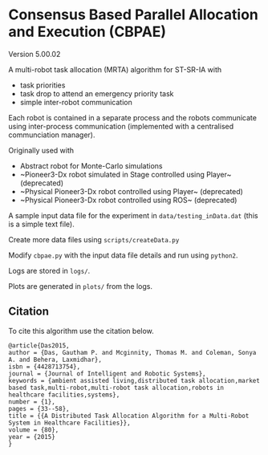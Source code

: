 # Consensus Based Parallel Allocation and Execution (CBPAE)

Version 5.00.02

A multi-robot task allocation (MRTA) algorithm for ST-SR-IA with
  * task priorities
  * task drop to attend an emergency priority task
  * simple inter-robot communication

Each robot is contained in a separate process and the robots communicate using inter-process communication (implemented with a centralised communciation manager).

Originally used with 
  * Abstract robot for Monte-Carlo simulations
  * ~Pioneer3-Dx robot simulated in Stage controlled using Player~ (deprecated)
  * ~Physical Pioneer3-Dx robot controlled using Player~ (deprecated) 
  * ~Physical Pioneer3-Dx robot controlled using ROS~ (deprecated)

A sample input data file for the experiment in `data/testing_inData.dat` (this is a simple text file).

Create more data files using `scripts/createData.py`

Modify `cbpae.py` with the input data file details and run using `python2`.

Logs are stored in `logs/`.

Plots are generated in `plots/` from the logs.

## Citation

To cite this algorithm use the citation below.
```
@article{Das2015,
author = {Das, Gautham P. and Mcginnity, Thomas M. and Coleman, Sonya A. and Behera, Laxmidhar},
isbn = {4428713754},
journal = {Journal of Intelligent and Robotic Systems},
keywords = {ambient assisted living,distributed task allocation,market based task,multi-robot,multi-robot task allocation,robots in healthcare facilities,systems},
number = {1},
pages = {33--58},
title = {{A Distributed Task Allocation Algorithm for a Multi-Robot System in Healthcare Facilities}},
volume = {80},
year = {2015}
}
```

